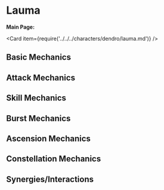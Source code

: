 # Lauma

**Main Page:**

<Card item={require('../../../characters/dendro/lauma.md')} />

## Basic Mechanics

## Attack Mechanics

## Skill Mechanics

## Burst Mechanics

## Ascension Mechanics

## Constellation Mechanics

## Synergies/Interactions
